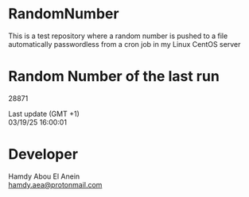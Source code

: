# RandomNumber    
This is a test repository where a random number is pushed to a file automatically passwordless from a cron job in my Linux CentOS server    
# Random Number of the last run   
28871
      
Last update (GMT +1)    
03/19/25 16:00:01
# Developer    
Hamdy Abou El Anein   
hamdy.aea@protonmail.com
